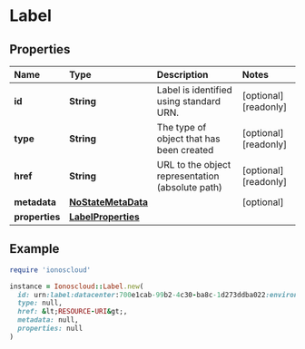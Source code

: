 # Label

## Properties

| Name | Type | Description | Notes |
| :--- | :--- | :--- | :--- |
| **id** | **String** | Label is identified using standard URN. | \[optional\]\[readonly\] |
| **type** | **String** | The type of object that has been created | \[optional\]\[readonly\] |
| **href** | **String** | URL to the object representation \(absolute path\) | \[optional\]\[readonly\] |
| **metadata** | [**NoStateMetaData**](nostatemetadata.md) |  | \[optional\] |
| **properties** | [**LabelProperties**](labelproperties.md) |  |  |

## Example

```ruby
require 'ionoscloud'

instance = Ionoscloud::Label.new(
  id: urn:label:datacenter:700e1cab-99b2-4c30-ba8c-1d273ddba022:environment,
  type: null,
  href: &lt;RESOURCE-URI&gt;,
  metadata: null,
  properties: null
)
```

